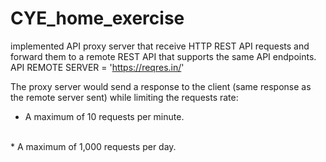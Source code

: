 # CYE_home_exercise
implemented API proxy server that receive HTTP REST API requests and  
forward them to a remote REST API that supports the same API endpoints.
<br/>
API REMOTE SERVER = 'https://reqres.in/'
<br/>

The proxy server would send a response to the client (same response as the remote server sent) while limiting the requests rate:
<br/>
* A maximum of 10 requests per minute.
<br/>
* A maximum of 1,000 requests per day.


